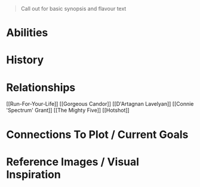 > Call out for basic synopsis and flavour text

# Abilities

# History

# Relationships
[[Run-For-Your-Life]]
[[Gorgeous Candor]]
[[D'Artagnan Lavelyan]]
[[Connie 'Spectrum' Grant]]
[[The Mighty Five]]
[[Hotshot]]

# Connections To Plot / Current Goals

# Reference Images / Visual Inspiration